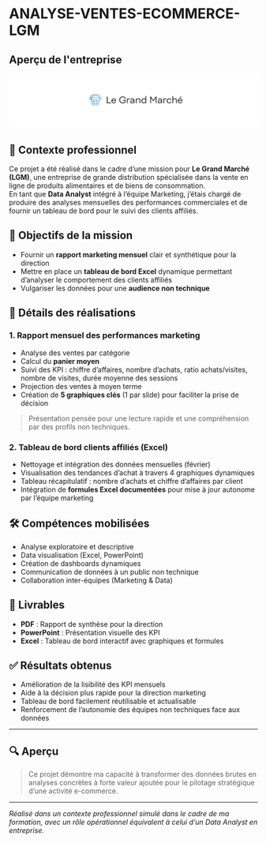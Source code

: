 # ANALYSE-VENTES-ECOMMERCE-LGM

## Aperçu de l'entreprise

![Aperçu du site web](images/Capture_projet2.PNG)

## 📌 Contexte professionnel

Ce projet a été réalisé dans le cadre d’une mission pour **Le Grand Marché (LGM)**, une entreprise de grande distribution spécialisée dans la vente en ligne de produits alimentaires et de biens de consommation.  
En tant que **Data Analyst** intégré à l’équipe Marketing, j’étais chargé de produire des analyses mensuelles des performances commerciales et de fournir un tableau de bord pour le suivi des clients affiliés.

## 🎯 Objectifs de la mission

- Fournir un **rapport marketing mensuel** clair et synthétique pour la direction
- Mettre en place un **tableau de bord Excel** dynamique permettant d’analyser le comportement des clients affiliés
- Vulgariser les données pour une **audience non technique**

## 🧩 Détails des réalisations

### 1. Rapport mensuel des performances marketing

- Analyse des ventes par catégorie
- Calcul du **panier moyen**
- Suivi des KPI : chiffre d’affaires, nombre d’achats, ratio achats/visites, nombre de visites, durée moyenne des sessions
- Projection des ventes à moyen terme
- Création de **5 graphiques clés** (1 par slide) pour faciliter la prise de décision

> Présentation pensée pour une lecture rapide et une compréhension par des profils non techniques.

### 2. Tableau de bord clients affiliés (Excel)

- Nettoyage et intégration des données mensuelles (février)
- Visualisation des tendances d’achat à travers 4 graphiques dynamiques
- Tableau récapitulatif : nombre d’achats et chiffre d’affaires par client
- Intégration de **formules Excel documentées** pour mise à jour autonome par l’équipe marketing

## 🛠️ Compétences mobilisées

- Analyse exploratoire et descriptive
- Data visualisation (Excel, PowerPoint)
- Création de dashboards dynamiques
- Communication de données à un public non technique
- Collaboration inter-équipes (Marketing & Data)

## 📂 Livrables

- **PDF** : Rapport de synthèse pour la direction
- **PowerPoint** : Présentation visuelle des KPI
- **Excel** : Tableau de bord interactif avec graphiques et formules

## ✅ Résultats obtenus

- Amélioration de la lisibilité des KPI mensuels
- Aide à la décision plus rapide pour la direction marketing
- Tableau de bord facilement réutilisable et actualisable
- Renforcement de l’autonomie des équipes non techniques face aux données

---

## 🔍 Aperçu

> Ce projet démontre ma capacité à transformer des données brutes en analyses concrètes à forte valeur ajoutée pour le pilotage stratégique d’une activité e-commerce.

---

*Réalisé dans un contexte professionnel simulé dans le cadre de ma formation, avec un rôle opérationnel équivalent à celui d’un Data Analyst en entreprise.*
